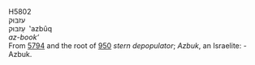 <body>
  <p>H5802<br>  עזבּוּק  <br> עַזבּוּק  ‎  ‛azbûq  <br><i>az-book‘ </i><br>From <a href="h5794.htm">5794</a> and the root of <a href="h0950.htm">950</a>  <i>stern</i> <i>depopulator</i>; <i>Azbuk</i>, an Israelite: - Azbuk.<br></p>
 </body>